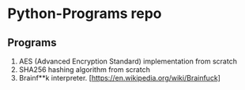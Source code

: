 # Python-Programs repo

## Programs

1. AES (Advanced Encryption Standard) implementation from scratch
2. SHA256 hashing algorithm from scratch
3. Brainf**k interpreter. [https://en.wikipedia.org/wiki/Brainfuck]

